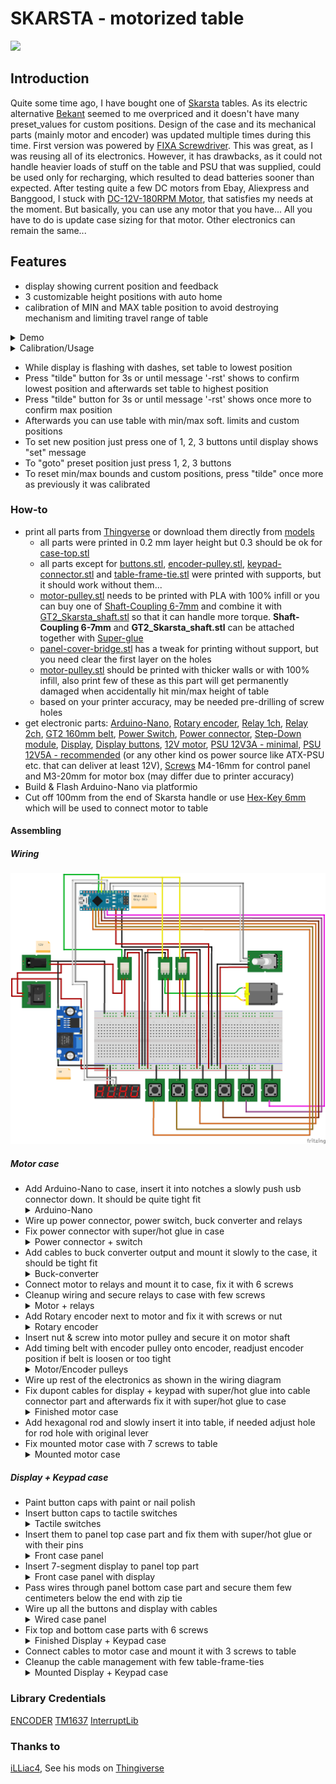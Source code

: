 # SKARSTA - motorized table

![](https://www.ikea.com/gb/en/images/products/skarsta-desk-sit-stand-white__0324864_pe518141_s4.jpg)

## Introduction

Quite some time ago, I have bought one of [Skarsta](https://www.ikea.com/us/en/catalog/products/S29084966/) tables. As its electric alternative [Bekant](https://www.ikea.com/us/en/catalog/products/S59022528/) seemed to me overpriced and it doesn't have many preset_values for custom positions.
Design of the case and its mechanical parts (mainly motor and encoder) was updated multiple times during this time.
First version was powered by [FIXA Screwdriver](https://www.ikea.com/us/en/catalog/products/60196103/). This was great, as I was reusing all of its electronics. However, it has drawbacks, as it could not handle heavier loads of stuff on the table and PSU that was supplied, could be used only for recharging, which resulted to dead batteries sooner than expected.
After testing quite a few DC motors from Ebay, Aliexpress and Banggood, I stuck with [DC-12V-180RPM Motor](https://www.banggood.com/DC-12V-180RPM-Geared-Motor-High-Torque-Gear-Reducer-Motor-p-1068573.html?p=7W02096203810201609O&stayold=1&curwarehouse=CN), that satisfies my needs at the moment. But basically, you can use any motor that you have... All you have to do is update case sizing for that motor. Other electronics can remain the same...

## Features

- display showing current position and feedback
- 3 customizable height positions with auto home
- calibration of MIN and MAX table position to avoid destroying mechanism and limiting travel range of table

<details>
  <summary>Demo</summary>
<a href="https://drive.google.com/uc?export=view&id=11fxb0fec8Fuy7tDqFeZYRDHFgvnCaMHv"><img src="https://drive.google.com/uc?export=view&id=1hdM9_hMtFimvwPmZIGsFbmUTbFtn0tWU" style="width: 500px; max-width: 100%; height: auto" title="Click for the larger version." /></a>
</details>

<details>
  <summary>Calibration/Usage</summary>
<a href="https://drive.google.com/uc?export=view&id=1DPuMu6nJTlpt_S-GxPTESTXoy6SDZpPV"><img src="https://drive.google.com/uc?export=view&id=1b0MzVhLmEIejq30hajqHqj84zYMOo-d1" style="width: 500px; max-width: 100%; height: auto" title="Click for the larger version." /></a>
</details>

- While display is flashing with dashes, set table to lowest position
- Press "tilde" button for 3s or until message '-rst' shows to confirm lowest position and afterwards set table to highest position
- Press "tilde" button for 3s or until message '-rst' shows once more to confirm max position
- Afterwards you can use table with min/max soft. limits and custom positions
- To set new position just press one of 1, 2, 3 buttons until display shows "set" message
- To "goto" preset position just press 1, 2, 3 buttons
- To reset min/max bounds and custom positions, press "tilde" once more as previously it was calibrated

### How-to

- print all parts from [Thingverse](https://www.thingiverse.com/thing:3081839) or download them directly from [models](models)
  - all parts were printed in 0.2 mm layer height but 0.3 should be ok for [case-top.stl](models/case-top.stl)
  - all parts except for [buttons.stl](models/buttons.stl), [encoder-pulley.stl](models/encoder-pulley.stl), [keypad-connector.stl](models/keypad-connector.stl) and [table-frame-tie.stl](models/table-frame-tie.stl) were printed with supports, but it should work without them...
  - [motor-pulley.stl](models/motor-pulley.stl) needs to be printed with PLA with 100% infill or you can buy one of [Shaft-Coupling 6-7mm](https://www.ebay.com/itm/2-3-4-5-6-7-8mm-Aluminum-Flexible-Shaft-Coupling-Rigid-Coupler-Motor-Connector/291882575832?ssPageName=STRK%3AMEBIDX%3AIT&var=590884618019&_trksid=p2057872.m2749.l2649) and combine it with [GT2_Skarsta_shaft.stl](https://www.thingiverse.com/download:5633328) so that it can handle more torque. **Shaft-Coupling 6-7mm** and **GT2_Skarsta_shaft.stl** can be attached together with [Super-glue](https://www.banggood.com/Suleve-M243-50mL-Threadlocker-Screw-Lock-Glue-Multipe-Surface-Medium-Strength-Anaerobic-Adhesive-p-1214087.html?p=8H180110948532015010&custlinkid=17674&cur_warehouse=CN)
  - [panel-cover-bridge.stl](models/panel-cover-bridge.stl) has a tweak for printing without support, but you need clear the first layer on the holes
  - [motor-pulley.stl](models/motor-pulley.stl) should be printed with thicker walls or with 100% infill, also print few of these as this part will get permanently damaged when accidentally hit min/max height of table
  - based on your printer accuracy, may be needed pre-drilling of screw holes
- get electronic parts:
  [Arduino-Nano](https://www.ebay.com/itm/1PCS-mini-USB-Nano-V3-0-ATmega328P-CH340G-5V-16M-micro-controller-Arduino/191773759569?hash=item2ca69b5851:g:aHAAAOSwLN5WiNjA),
  [Rotary encoder](https://www.ebay.com/itm/1PCS-KY-040-Rotary-Encoder-Module-Brick-Sensor-Development-For-Arduino-CA/141975888668?hash=item210e6c231c:g:6aIAAOSwq5lTmbF7),
  [Relay 1ch](https://www.ebay.com/itm/1-2-5-10PCS-5V-One-1-Channel-Relay-Module-Board-Shield-For-Arduino-PIC-AVR-ARM-M/302126861988?hash=item46582a0ea4%3Am%3AmO-uqxnlvpXMQXX-eRxgBwA&var=600944064917),
  [Relay 2ch](https://www.ebay.com/itm/5V-Two-2-Channel-Relay-Module-With-optocoupler-For-PIC-AVR-DSP-ARM-Arduino-NEW/281683101414?epid=734905713&hash=item41959f06e6:g:uBQAAOSwhOxVSLJu),
  [GT2 160mm belt](https://www.ebay.com/itm/2GT-3D-Printer-Belt-Closed-Loop-Rubber-GT2-Timing-Belt-Length-110mm-852mm/132454520950?hash=item1ed6e79876%3Am%3Am1bUMmOd4qzqWTbtUS6QyGQ&var=431798850623),
  [Power Switch](https://www.ebay.com/itm/10Pcs-12V-2-Pin-Car-Boat-Round-Dot-Light-ON-OFF-Rocker-Toggle-Switch-Tool-Black/382170389677?hash=item58fb215cad:g:D~QAAOSwHb9ZcAnX),
  [Power connector](https://www.ebay.com/itm/10pcs-DC-005-Power-Supply-Jack-Socket-Female-PCB-Mount-Connector-5-5mm-x-2-1mm/263403309838?hash=item3d540f8b0e:g:tMgAAOSwc2FaQFNw),
  [Step-Down module](https://www.ebay.com/itm/1PCS-DC-DC-LM2596-power-Supply-Buck-Converter-step-down-module-NEW-CA/142147326064?hash=item2118a41070:g:L1kAAOSwvzRXzOBg),
  [Display](https://www.ebay.com/itm/0-56-TM1637-4Bit-Digital-LED-7-Segment-Clock-Tube-Display-For-Arduino-White/172971714554?hash=item2845eae7fa:g:ISAAAOSweZJaOkDh),
  [Display buttons](https://www.ebay.com/itm/20Set-Momentary-Tactile-Push-TimedButton-Touch-Micro-Switch-4P-PCB-Caps12x12x7-3mm-XW/113218977191?hash=item1a5c607da7:g:ay4AAOSwkVxa8RE4),
  [12V motor](https://www.banggood.com/DC-12V-180RPM-Geared-Motor-High-Torque-Gear-Reducer-Motor-p-1068573.html?p=7W02096203810201609O&stayold=1&curwarehouse=CN),
  [PSU 12V3A - minimal](https://www.meanwell-web.com/en-gb/ac-dc-industrial-desktop-adaptor-output-12vdc-at-gst36e12--p1j),
  [PSU 12V5A - recommended](https://www.meanwell-web.com/en-gb/ac-dc-industrial-desktop-adaptor-with-3-pin-iec320-gs60a12--p1j) (or any other kind os power source like ATX-PSU etc. that can deliver at least 12V),
  [Screws](https://www.ebay.com/itm/Hex-Socket-Bolts-Countersunk-Flat-Head-Screws-M2-M3-M4-M5-M6-Black-Alloy-Steel/183214890165?hash=item2aa8755cb5%3Am%3AmRNLwqyXcB6KXHipo6jIAWA&var=690492992291) M4-16mm for control panel and M3-20mm for motor box (may differ due to printer accuracy)
- Build & Flash Arduino-Nano via platformio
- Cut off 100mm from the end of Skarsta handle or use [Hex-Key 6mm](https://www.ebay.com/itm/1-5mm-24mm-ALLEN-BALL-POINT-END-LONG-ARM-HEX-KEY-WRENCH-METRIC-ALLEN-KEY/182563068986) which will be used to connect motor to table

#### Assembling

##### Wiring

![](./img/wiring.png)

##### Motor case

- Add Arduino-Nano to case, insert it into notches a slowly push usb connector down. It should be quite tight fit
  <details>
    <summary>Arduino-Nano</summary>
    <a href="https://drive.google.com/uc?export=view&id=132wOltgyG5gLfcHMTsRL4sOw1rBVbGGI"><img src="https://drive.google.com/uc?export=view&id=132wOltgyG5gLfcHMTsRL4sOw1rBVbGGI" style="width: 500px; max-width: 100%; height: auto" title="Click for the larger version." /></a>
  </details>
- Wire up power connector, power switch, buck converter and relays
- Fix power connector with super/hot glue in case
  <details>
    <summary>Power connector + switch</summary>
    <a href="https://drive.google.com/uc?export=view&id=166TC9dmI48ojHFoScJtCKCrcVCN16JBk"><img src="https://drive.google.com/uc?export=view&id=166TC9dmI48ojHFoScJtCKCrcVCN16JBk" style="width: 500px; max-width: 100%; height: auto" title="Click for the larger version." /></a>
  </details>
- Add cables to buck converter output and mount it slowly to the case, it should be tight fit
  <details>
    <summary>Buck-converter</summary>
    <a href="https://drive.google.com/uc?export=view&id=1MY1QLGhSeExeis4uxmTsKUTAkFWPeI9L"><img src="https://drive.google.com/uc?export=view&id=1MY1QLGhSeExeis4uxmTsKUTAkFWPeI9L" style="width: 500px; max-width: 100%; height: auto" title="Click for the larger version." /></a>
  </details>
- Connect motor to relays and mount it to case, fix it with 6 screws
- Cleanup wiring and secure relays to case with few screws
  <details>
    <summary>Motor + relays</summary>
    <a href="https://drive.google.com/uc?export=view&id=1QHBbjOuYCsB3xog_ySKO66kFvDqK6Fbp"><img src="https://drive.google.com/uc?export=view&id=1QHBbjOuYCsB3xog_ySKO66kFvDqK6Fbp" style="width: 500px; max-width: 100%; height: auto" title="Click for the larger version." /></a>
  </details>
- Add Rotary encoder next to motor and fix it with screws or nut
  <details>
    <summary>Rotary encoder</summary>
    <a href="https://drive.google.com/uc?export=view&id=1GGPZeZlSmgoTHLFkNLEzZYqxAW9sUbMC"><img src="https://drive.google.com/uc?export=view&id=1GGPZeZlSmgoTHLFkNLEzZYqxAW9sUbMC" style="width: 500px; max-width: 100%; height: auto" title="Click for the larger version." /></a>
  </details>
- Insert nut & screw into motor pulley and secure it on motor shaft
- Add timing belt with encoder pulley onto encoder, readjust encoder position if belt is loosen or too tight
  <details>
    <summary>Motor/Encoder pulleys</summary>
    <a href="https://drive.google.com/uc?export=view&id=1q8UN07lRM9irNA-o0cjjysNviAEeggWU"><img src="https://drive.google.com/uc?export=view&id=1q8UN07lRM9irNA-o0cjjysNviAEeggWU" style="width: 500px; max-width: 100%; height: auto" title="Click for the larger version." /></a>
  </details>
- Wire up rest of the electronics as shown in the wiring diagram
- Fix dupont cables for display + keypad with super/hot glue into cable connector part and afterwards fix it with super/hot glue to case
  <details>
    <summary>Finished motor case</summary>
    <a href="https://drive.google.com/uc?export=view&id=19tCSOthFfihupELphLvazGWEjptixe2d"><img src="https://drive.google.com/uc?export=view&id=19tCSOthFfihupELphLvazGWEjptixe2d" style="width: 500px; max-width: 100%; height: auto" title="Click for the larger version." /></a>
  </details>
- Add hexagonal rod and slowly insert it into table, if needed adjust hole for rod hole with original lever
- Fix mounted motor case with 7 screws to table
  <details>
    <summary>Mounted motor case</summary>
    <a href="https://drive.google.com/uc?export=view&id=1Mlf-zk6XFL4rruclsFIqbEq0DQg2OCfx"><img src="https://drive.google.com/uc?export=view&id=1Mlf-zk6XFL4rruclsFIqbEq0DQg2OCfx" style="width: 500px; max-width: 100%; height: auto" title="Click for the larger version." /></a>
  </details>

##### Display + Keypad case

- Paint button caps with paint or nail polish
- Insert button caps to tactile switches
  <details>
    <summary>Tactile switches</summary>
    <a href="https://drive.google.com/uc?export=view&id=1t-OP-l0pg0Zmd32IxDXx131u2P1lAcoV"><img src="https://drive.google.com/uc?export=view&id=1t-OP-l0pg0Zmd32IxDXx131u2P1lAcoV" style="width: 500px; max-width: 100%; height: auto" title="Click for the larger version." /></a>
  </details>
- Insert them to panel top case part and fix them with super/hot glue or with their pins
  <details>
    <summary>Front case panel</summary>
    <a href="https://drive.google.com/uc?export=view&id=10cKNxXXogKxYKBh4oIO3JDHDGB05OmQT"><img src="https://drive.google.com/uc?export=view&id=10cKNxXXogKxYKBh4oIO3JDHDGB05OmQT" style="width: 500px; max-width: 100%; height: auto" title="Click for the larger version." /></a>
  </details>
- Insert 7-segment display to panel top part
  <details>
    <summary>Front case panel with display</summary>
    <a href="https://drive.google.com/uc?export=view&id=1It6w3IHo9cuEwheeEhL4n8JV32JYSgZr"><img src="https://drive.google.com/uc?export=view&id=1It6w3IHo9cuEwheeEhL4n8JV32JYSgZr" style="width: 500px; max-width: 100%; height: auto" title="Click for the larger version." /></a>
  </details>
- Pass wires through panel bottom case part and secure them few centimeters below the end with zip tie
- Wire up all the buttons and display with cables
  <details>
    <summary>Wired case panel</summary>
    <a href="https://drive.google.com/uc?export=view&id=1vIWpAW9SODAJarWg87MDfvPzOkGBGSsY"><img src="https://drive.google.com/uc?export=view&id=1vIWpAW9SODAJarWg87MDfvPzOkGBGSsY" style="width: 500px; max-width: 100%; height: auto" title="Click for the larger version." /></a>
  </details>
- Fix top and bottom case parts with 6 screws
  <details>
    <summary>Finished Display + Keypad case</summary>
    <a href="https://drive.google.com/uc?export=view&id=1TNIRP2qKsRAH4POK3g0ZD4hCG--lAydb"><img src="https://drive.google.com/uc?export=view&id=1TNIRP2qKsRAH4POK3g0ZD4hCG--lAydb" style="width: 500px; max-width: 100%; height: auto" title="Click for the larger version." /></a>
  </details>
- Connect cables to motor case and mount it with 3 screws to table
- Cleanup the cable management with few table-frame-ties
  <details>
    <summary>Mounted Display + Keypad case</summary>
    <a href="https://drive.google.com/uc?export=view&id=1aDSQ8JeYmuPXdMajL1Xrt5WNS_1qEvJo"><img src="https://drive.google.com/uc?export=view&id=1aDSQ8JeYmuPXdMajL1Xrt5WNS_1qEvJo" style="width: 500px; max-width: 100%; height: auto" title="Click for the larger version." /></a>
    <a href="https://drive.google.com/uc?export=view&id=15VFWSnQ_u37xM2864LjUWOSjwABPXVya"><img src="https://drive.google.com/uc?export=view&id=15VFWSnQ_u37xM2864LjUWOSjwABPXVya" style="width: 500px; max-width: 100%; height: auto" title="Click for the larger version." /></a>
  </details>

### Library Credentials

[ENCODER](https://github.com/buxtronix/arduino/tree/master/libraries/Rotary)
[TM1637](https://github.com/Seeed-Studio/Grove_4Digital_Display)
[InterruptLib](https://github.com/GreyGnome/PinChangeInt)

### Thanks to

[iLLiac4](https://github.com/iLLiac4), See his mods on [Thingiverse](https://www.thingiverse.com/thing:3227567)
